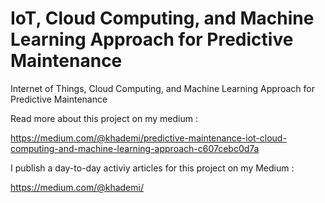 # IoT, Cloud Computing, and Machine Learning Approach for Predictive Maintenance
Internet of Things, Cloud Computing, and Machine Learning Approach for Predictive Maintenance

Read more about this project on my medium :

https://medium.com/@khademi/predictive-maintenance-iot-cloud-computing-and-machine-learning-approach-c607cebc0d7a

I publish a day-to-day activiy articles for this project on my Medium :

https://medium.com/@khademi/
